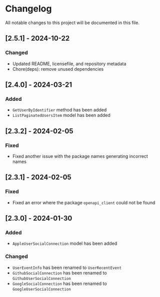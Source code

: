 # Changelog

All notable changes to this project will be documented in this file.

## [2.5.1] - 2024-10-22

### Changed

- Updated README, licensefile, and repository metadata
- Chore(deps): remove unused dependencies

## [2.4.0] - 2024-03-21

### Added

- `GetUserByIdentifier` method has been added
- `ListPaginatedUsersItem` model has been added

## [2.3.2] - 2024-02-05

### Fixed

- Fixed another issue with the package names generating incorrect names

## [2.3.1] - 2024-02-05

### Fixed

- Fixed an error where the package `openapi_client` could not be found

## [2.3.0] - 2024-01-30

### Added

- `AppleUserSocialConnection` model has been added

### Changed

- `UserEventInfo` has been renamed to `UserRecentEvent`
- `GithubSocialConnection` has been renamed to `GithubUserSocialConnection`
- `GoogleSocialConnection` has been renamed to `GoogleUserSocialConnection`
